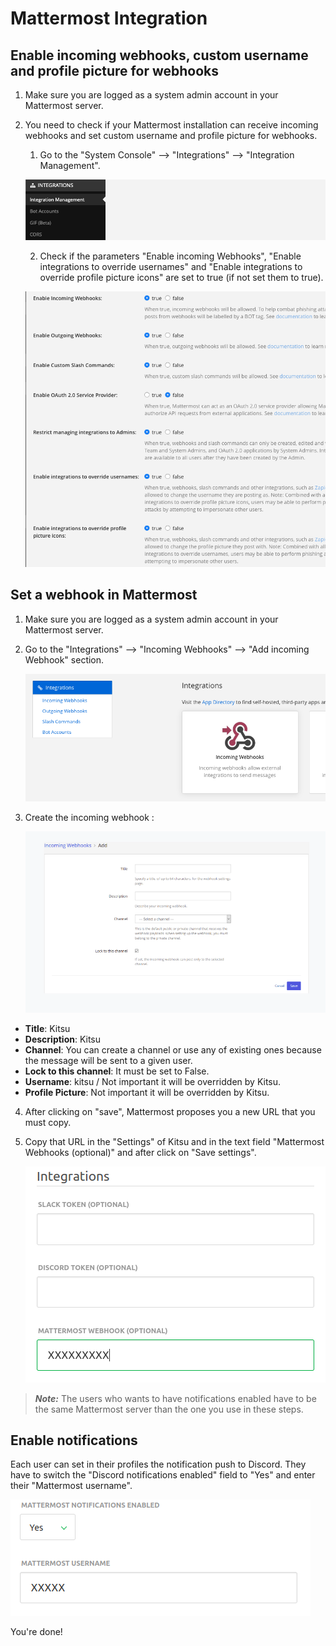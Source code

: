 # Mattermost Integration

## Enable incoming webhooks, custom username and profile picture for webhooks

1. Make sure you are logged as a system admin account in your Mattermost server.
2. You need to check if your Mattermost installation can receive incoming webhooks and set custom username and profile picture for webhooks. 
   1. Go to the "System Console" --> "Integrations" --> "Integration Management".
   
   ![Integration management](../img/mattermost/integration-management.png)
   
   2. Check if the parameters "Enable incoming Webhooks", "Enable integrations to override usernames" and "Enable integrations to override profile picture icons" are set to true (if not set them to true).

   ![Enable incoming webhooks](../img/mattermost/enable-incoming-webhooks.png)

## Set a webhook in Mattermost

1. Make sure you are logged as a system admin account in your Mattermost server.
2. Go to the "Integrations" --> "Incoming Webhooks" --> "Add incoming Webhook" section.

   ![Add incoming webhook](../img/mattermost/add-incoming-webhook.png)

3. Create the incoming webhook :

   ![Create incoming webhook](../img/mattermost/create-incoming-webhook.png)

* **Title**: Kitsu
* **Description**: Kitsu
* **Channel**: You can create a channel or use any of existing ones because the message will be sent to a given user. 
* **Lock to this channel**: It must be set to False.
* **Username**: kitsu / Not important it will be overridden by Kitsu.
* **Profile Picture**: Not important it will be overridden by Kitsu.

4. After clicking on "save", Mattermost proposes you a new URL that you must copy.

5. Copy that URL in the "Settings" of Kitsu and in the text field "Mattermost Webhooks (optional)" and after click on "Save settings".

   ![Add mattermost webhook settings](../img/mattermost/add_mattermost_webhook_settings.png)

> **_Note:_** The users who wants to have notifications enabled have to be the same Mattermost server than the one you use in these steps.

## Enable notifications

Each user can set in their profiles the notification push to
Discord. They have to switch the "Discord notifications enabled" 
field to "Yes" and enter their "Mattermost username".

![Add Mattermost username in profile](../img/mattermost/add_mattermost_username_profile.png)


You're done!